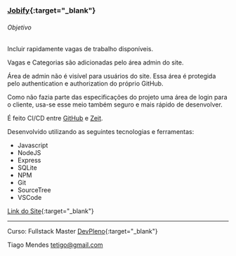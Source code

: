 ### [Jobify](https://jobify.tetigo.now.sh "Link do Site"){:target="_blank"}

###### Objetivo

Incluir rapidamente vagas de trabalho disponíveis.

Vagas e Categorias são adicionadas pelo área admin do site.

Área de admin não é visível para usuários do site.
Essa área é protegida pelo authentication e authorization do próprio GitHub.

Como não fazia parte das especificações do projeto uma área de login para o cliente, usa-se esse meio também seguro e mais rápido de desenvolver.

É feito CI/CD entre [GitHub](https://github.com/tetigo/jobify "GitHub") e [Zeit](https://zeit.co/tetigo/jobify "Zeit").

Desenvolvido utilizando as seguintes tecnologias e ferramentas:
- Javascript
- NodeJS
- Express
- SQLite
- NPM
- Git
- SourceTree
- VSCode

[Link do Site](https://jobify.tetigo.now.sh "Link do Projeto"){:target="_blank"}

------------


Curso: Fullstack Master [DevPleno](https://www.devpleno.com/ "DevPleno"){:target="_blank"}

Tiago Mendes tetigo@gmail.com
